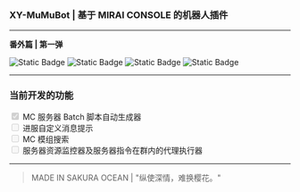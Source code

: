 ### XY-MuMuBot | 基于 MIRAI CONSOLE 的机器人插件

---

**番外篇 | 第一弹** 

![Static Badge](https://img.shields.io/badge/Kotlin-1.9.22-gray?style=flat&labelColor=purple)
![Static Badge](https://img.shields.io/badge/Mirai_Console-2.16.0-gray?style=flat&labelColor=blue)
![Static Badge](https://img.shields.io/badge/Release-SakuraOcean_V1-gray?style=flat&labelColor=pink)
![Static Badge](https://img.shields.io/badge/DEV-0.0.1-gray?style=flat&labelColor=red)

---

### 当前开发的功能

<input type="checkbox" disabled checked /> MC 服务器 Batch 脚本自动生成器 <br/>
<input type="checkbox" disabled /> 进服自定义消息提示 <br/>
<input type="checkbox" disabled /> MC 模组搜索 <br/>
<input type="checkbox" disabled /> 服务器资源监控器及服务器指令在群内的代理执行器 <br/>


---
> MADE IN SAKURA OCEAN | "纵使深情，难换樱花。"

